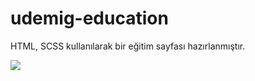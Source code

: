 # udemig-education

HTML, SCSS kullanılarak bir eğitim sayfası hazırlanmıştır.

![](https://github.com/Rasime-Dumlupunar/udemig-education/blob/main/academy%20(1).gif)
